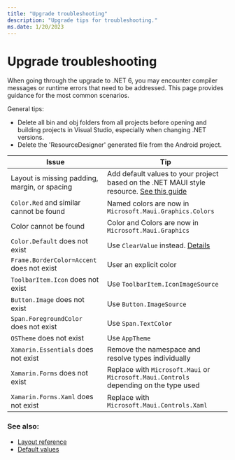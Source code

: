 ```yaml
---
title: "Upgrade troubleshooting"
description: "Upgrade tips for troubleshooting."
ms.date: 1/20/2023
---
```


# Upgrade troubleshooting

When going through the upgrade to .NET 6, you may encounter compiler messages or runtime errors that need to be addressed. This page provides guidance for the most common scenarios.

General tips:

* Delete all bin and obj folders from all projects before opening and building projects in Visual Studio, especially when changing .NET versions.
* Delete the 'ResourceDesigner' generated file from the Android project.

| Issue    | Tip |
|---------|-------------|
| Layout is missing padding, margin, or spacing    | Add default values to your project based on the .NET MAUI style resource. [See this guide][0] |
| `Color.Red` and similar cannot be found | Named colors are now in `Microsoft.Maui.Graphics.Colors` |
| Color cannot be found | Color and Colors are now in `Microsoft.Maui.Graphics` |
| `Color.Default` does not exist | Use `ClearValue` instead. [Details](https://github.com/dotnet/upgrade-assistant/issues/592) |
| `Frame.BorderColor=Accent` does not exist | User an explicit color |
| `ToolbarItem.Icon` does not exist | Use `ToolbarItem.IconImageSource` |
| `Button.Image` does not exist | Use `Button.ImageSource` |
| `Span.ForegroundColor` does not exist | Use `Span.TextColor` |
| `OSTheme` does not exist | Use `AppTheme` |
| `Xamarin.Essentials` does not exist | Remove the namespace and resolve types individually |
| `Xamarin.Forms` does not exist | Replace with `Microsoft.Maui` or `Microsoft.Maui.Controls` depending on the type used |
| `Xamarin.Forms.Xaml` does not exist | Replace with `Microsoft.Maui.Controls.Xaml` |

### See also:

* [Layout reference][0]
* [Default values][1]

[0]: layout-reference.md
[1]: defaults.md
